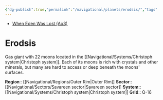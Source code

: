 ```yaml
---
{"dg-publish":true,"permalink":"/navigational/planets/erodsis/","tags":["map","planet","savareen","outerrim"]}
---
```


- [When Eden Was Lost (Ao3)](https://archiveofourown.org/works/19334440/chapters/45992584)
# Erodsis

Gas giant with 22 moons located in the [[Navigational/Systems/Christoph system\|Christoph system]]. Each of its moons is rich with crystals and other minerals, but many are hard to access or deep beneath the moons' surfaces. 

**Region**::  [[Navigational/Regions/Outer Rim\|Outer Rim]]
**Sector**::  [[Navigational/Sectors/Savareen sector\|Savareen sector]]
**System**::  [[Navigational/Systems/Christoph system\|Christoph system]]
**Grid**::  Q-16